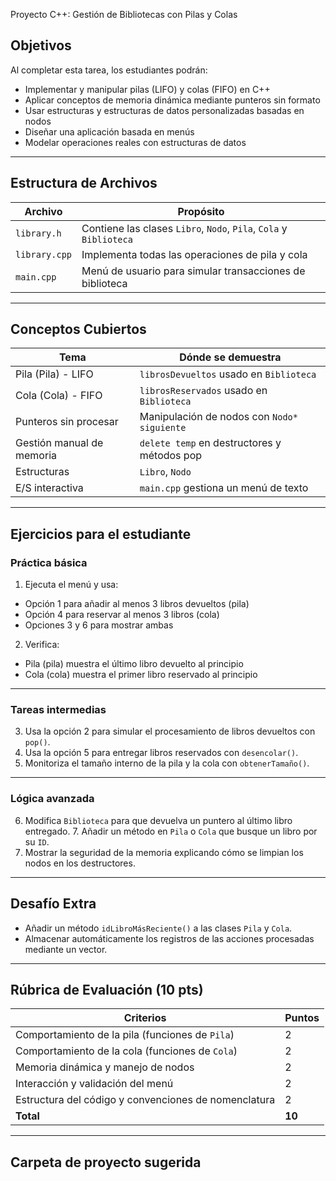  Proyecto C++: Gestión de Bibliotecas con Pilas y Colas

##  Objetivos

Al completar esta tarea, los estudiantes podrán:

- Implementar y manipular pilas (LIFO) y colas (FIFO) en C++
- Aplicar conceptos de memoria dinámica mediante punteros sin formato
- Usar estructuras y estructuras de datos personalizadas basadas en nodos
- Diseñar una aplicación basada en menús
- Modelar operaciones reales con estructuras de datos

---

##  Estructura de Archivos

| Archivo | Propósito |
|--------------|------------------------------------------|
| `library.h` | Contiene las clases `Libro`, `Nodo`, `Pila`, `Cola` y `Biblioteca` |
| `library.cpp` | Implementa todas las operaciones de pila y cola |
| `main.cpp` | Menú de usuario para simular transacciones de biblioteca |

---

##  Conceptos Cubiertos

| Tema | Dónde se demuestra |
|---------------------------|-----------------------------------------------|
| Pila (Pila) - LIFO | `librosDevueltos` usado en `Biblioteca` |
| Cola (Cola) - FIFO | `librosReservados` usado en `Biblioteca` |
| Punteros sin procesar | Manipulación de nodos con `Nodo* siguiente` |
| Gestión manual de memoria | `delete temp` en destructores y métodos pop |
| Estructuras | `Libro`, `Nodo` |
| E/S interactiva | `main.cpp` gestiona un menú de texto |

---

##  Ejercicios para el estudiante

###  Práctica básica

1. Ejecuta el menú y usa:
- Opción 1 para añadir al menos 3 libros devueltos (pila)
- Opción 4 para reservar al menos 3 libros (cola)
- Opciones 3 y 6 para mostrar ambas

2. Verifica:
- Pila (pila) muestra el último libro devuelto al principio
- Cola (cola) muestra el primer libro reservado al principio

---

###  Tareas intermedias

3. Usa la opción 2 para simular el procesamiento de libros devueltos con `pop()`.
4. Usa la opción 5 para entregar libros reservados con `desencolar()`.
5. Monitoriza el tamaño interno de la pila y la cola con `obtenerTamaño()`.

---

###  Lógica avanzada

6. Modifica `Biblioteca` para que devuelva un puntero al último libro entregado. 7. Añadir un método en `Pila` o `Cola` que busque un libro por su `ID`.
8. Mostrar la seguridad de la memoria explicando cómo se limpian los nodos en los destructores.

---

##  Desafío Extra

- Añadir un método `idLibroMásReciente()` a las clases `Pila` y `Cola`.
- Almacenar automáticamente los registros de las acciones procesadas mediante un vector.

---

##  Rúbrica de Evaluación (10 pts)

| Criterios | Puntos |
|----------------------------------------|--------|
| Comportamiento de la pila (funciones de `Pila`) | 2 |
| Comportamiento de la cola (funciones de `Cola`) | 2 |
| Memoria dinámica y manejo de nodos | 2 |
| Interacción y validación del menú | 2 |
| Estructura del código y convenciones de nomenclatura | 2 |
| **Total** | **10** |

---

##  Carpeta de proyecto sugerida